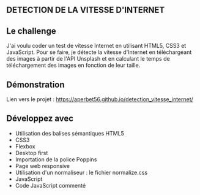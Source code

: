 ## DETECTION DE LA VITESSE D'INTERNET

## Le challenge

J'ai voulu coder un test de vitesse Internet en utilisant HTML5, CSS3 et JavaScript. Pour se faire, je détecte la vitesse d'Internet en téléchargeant des images à partir de l'API Unsplash et en calculant le temps de téléchargement des images en fonction de leur taille.

## Démonstration

Lien vers le projet : https://aperbet56.github.io/detection_vitesse_internet/

## Développez avec

- Utilisation des balises sémantiques HTML5
- CSS3
- Flexbox
- Desktop first
- Importation de la police Poppins
- Page web responsive
- Utilisation d'un normaliseur : le fichier normalize.css
- JavaScript
- Code JavaScript commenté
